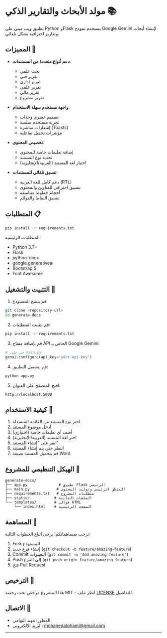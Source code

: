 # مولد الأبحاث والتقارير الذكي 📚

تطبيق ويب مبني على Python وFlask يستخدم نموذج Google Gemini لإنشاء أبحاث وتقارير احترافية بشكل تلقائي.

## المميزات 🌟

- **دعم أنواع متعددة من المستندات**:
  - بحث علمي
  - تقرير فني
  - تقرير إداري
  - تقرير علمي
  - تقرير مالي
  - تقرير مشروع

- **واجهة مستخدم سهلة الاستخدام**:
  - تصميم عصري وجذاب
  - تجربة مستخدم سلسة
  - إشعارات مباشرة (Toasts)
  - مؤشرات تحميل تفاعلية

- **تخصيص المحتوى**:
  - إضافة تعليمات خاصة للمحتوى
  - تحديد نوع المستند
  - اختيار لغة المستند (العربية/الإنجليزية)

- **تنسيق تلقائي للمستندات**:
  - دعم كامل للغة العربية (RTL)
  - تنسيق احترافي للعناوين والمحتوى
  - أحجام خطوط متناسقة
  - تنسيق النقاط والقوائم

## المتطلبات 📋

```bash
pip install -r requirements.txt
```

المتطلبات الرئيسية:
- Python 3.7+
- Flask
- python-docx
- google.generativeai
- Bootstrap 5
- Font Awesome

## التثبيت والتشغيل 🚀

1. قم بنسخ المستودع:
```bash
git clone <repository-url>
cd generate-docs
```

2. قم بتثبيت المتطلبات:
```bash
pip install -r requirements.txt
```

3. قم بإضافة مفتاح API الخاص بـ Google Gemini:
```python
# في ملف main.py
genai.configure(api_key='your-api-key')
```

4. قم بتشغيل التطبيق:
```bash
python app.py
```

5. افتح المتصفح على العنوان:
```
http://localhost:5000
```

## كيفية الاستخدام 📝

1. اختر نوع المستند من القائمة المنسدلة
2. أدخل موضوع المستند
3. أضف أي تعليمات خاصة (اختياري)
4. اختر لغة المستند (العربية/الإنجليزية)
5. انقر على "إنشاء المستند"
6. انتظر حتى يتم إنشاء المستند
7. قم بتحميل المستند بصيغة Word

## الهيكل التنظيمي للمشروع 📂

```
generate-docs/
├── app.py              # تطبيق Flask الرئيسي
├── main.py            # المنطق الرئيسي وتوليد المحتوى
├── requirements.txt   # متطلبات المشروع
├── static/           # الملفات الثابتة
└── templates/        # قوالب HTML
    └── index.html    # الصفحة الرئيسية
```

## المساهمة 🤝

نرحب بمساهماتكم! يرجى اتباع الخطوات التالية:
1. Fork المستودع
2. إنشاء فرع جديد (`git checkout -b feature/amazing-feature`)
3. Commit التغييرات (`git commit -m 'Add amazing feature'`)
4. Push إلى الفرع (`git push origin feature/amazing-feature`)
5. فتح Pull Request

## الترخيص 📄

هذا المشروع مرخص تحت رخصة MIT - انظر ملف [LICENSE](LICENSE) للتفاصيل.

## الاتصال 📧

- المطور: مهند التهامي
- البريد الإلكتروني: mohanedatohami@gmail.com


---

